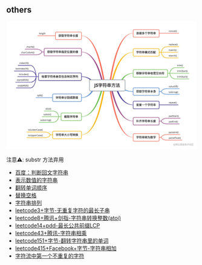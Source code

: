 ## others

![Alt text](../images/字符串方法.png)

注意⚠️: substr 方法弃用

- [百度：判断回文字符串](./字符串/百度：判断回文字符串.md)
- [表示数值的字符串](./字符串/表示数值的字符串.md)
- [翻转单词顺序](./字符串/翻转单词顺序.md)
- [替换空格](./字符串/替换空格.md)
- [字符串排列](./字符串/字符串排列.md)
- [leetcode3+字节-无重复字符的最长子串](./字符串/leetcode3+字节-无重复字符的最长子串.md)
- [leetcode8+腾讯+剑指-字符串转换整数(atoi)](./字符串/leetcode8+腾讯+剑指-字符串转换整数(atoi).md)
- [leetcode14+pdd-最长公共前缀LCP](./字符串/leetcode14+pdd-最长公共前缀LCP.md)
- [leetcode43+腾讯-字符串相乘](./字符串/leetcode43+腾讯-字符串相乘.md)
- [leetcode151+字节-翻转字符串里的单词](./字符串/leetcode151+字节-翻转字符串里的单词.md)
- [leetcode415+Facebook+字节-字符串相加](./字符串/leetcode415+Facebook+字节-字符串相加.md)
- [字符流中第一个不重复的字符](./字符串/字符流中第一个不重复的字符.md)
